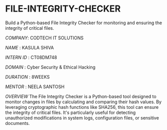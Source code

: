 # FILE-INTEGRITY-CHECKER

Build a Python-based File Integrity Checker for monitoring and ensuring the integrity of critical files.

*COMPANY*: CODTECH IT SOLUTIONS

*NAME* : KASULA SHIVA

*INTERN ID* : CT08DM748

*DOMAIN* : Cyber Security & Ethical Hacking

*DURATION* : 8WEEKS

*MENTOR* : NEELA SANTOSH

*OVERVIEW*  The File Integrity Checker is a Python-based tool designed to monitor changes in files by calculating and comparing their hash values. By leveraging cryptographic hash functions like SHA256, this tool can ensure the integrity of critical files. It's particularly useful for detecting unauthorized modifications in system logs, configuration files, or sensitive documents.
